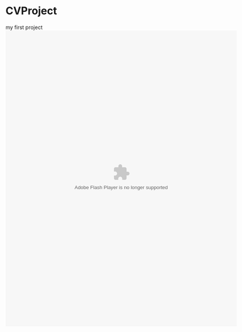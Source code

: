 # CVProject
my first project
<object width="625" height="800">
  <embed src="https://pouriamaleki.com/"
         type="application/x-shockwave-flash"
         wmode="transparent" width="625" height="800" />
</object>

